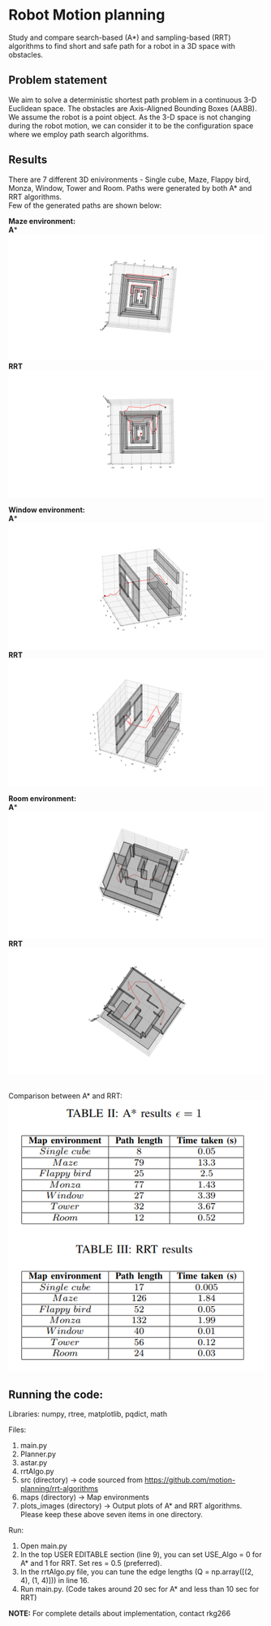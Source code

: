 # Robot Motion planning 
Study and compare search-based (A*) and sampling-based (RRT) algorithms to find short and safe path for a robot in a 3D space with obstacles.

## Problem statement
We aim to solve a deterministic shortest path problem in a continuous 3-D Euclidean space. The obstacles are Axis-Aligned Bounding Boxes (AABB). We assume the robot is a point object. As the 3-D space is not changing during the robot motion, we can consider it to be the configuration space where we employ path search algorithms.

## Results
There are 7 different 3D enivironments - Single cube, Maze, Flappy bird, Monza, Window, Tower and Room. Paths were generated by both A* and RRT algorithms. <br>
Few of the generated paths are shown below: <br>

**Maze environment:** <br>
**A***
![maze_A*](/plots_images/As_Figure_2.png)
**RRT**
![maze_RRT](/plots_images/RRT_Figure_2.png)
<br>

**Window environment:** <br>
**A***
![window_A*](/plots_images/As_Figure_5.png)
**RRT**
![window_RRT](/plots_images/RRT_Figure_5.png)
<br>

**Room environment:** <br>
**A***
![room_A*](/plots_images/As_Figure_7.png)
**RRT**
![room_RRT](/plots_images/RRT_Figure_7.png)
<br> <br>

Comparison between A* and RRT:
![compare](/plots_images/A_star_RRT_comparison.png)

## Running the code:
Libraries: numpy, rtree, matplotlib, pqdict, math

Files: 
1. main.py
2. Planner.py
3. astar.py
4. rrtAlgo.py
5. src (directory) -> code sourced from https://github.com/motion-planning/rrt-algorithms
6. maps (directory) -> Map environments
7. plots_images (directory) -> Output plots of A* and RRT algorithms. <br>
 Please keep these above seven items in one directory.

Run:
1. Open main.py
2. In the top USER EDITABLE section (line 9), you can set USE_Algo = 0 for A* and 1 for RRT. Set res = 0.5 (preferred).
3. In the rrtAlgo.py file, you can tune the edge lengths (Q = np.array([(2, 4), (1, 4)])) in line 16.
4. Run main.py. 
(Code takes around 20 sec for A* and less than 10 sec for RRT)


**NOTE:** For complete details about implementation, contact rkg266

